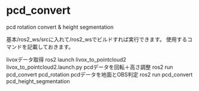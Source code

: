 # pcd_convert
pcd rotation convert &amp; height segmentation

基本/ros2_ws/srcに入れて/ros2_wsでビルドすれば実行できます。
使用するコマンドを記載しておきます。

livoxデータ取得
ros2 launch livox_to_pointcloud2 livox_to_pointcloud2.launch.py
pcdデータを回転＋高さ調整
ros2 run pcd_convert pcd_rotation
pcdデータを地面とOBS判定
ros2 run pcd_convert pcd_height_segmentation

